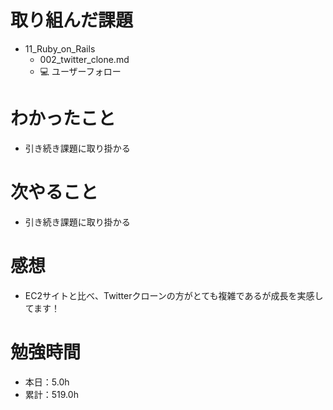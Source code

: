 # 取り組んだ課題
* 11_Ruby_on_Rails
  * 002_twitter_clone.md
  * 💻 ユーザーフォロー

# わかったこと
* 引き続き課題に取り掛かる

# 次やること
* 引き続き課題に取り掛かる

# 感想
* EC2サイトと比べ、Twitterクローンの方がとても複雑であるが成長を実感してます！

# 勉強時間
* 本日：5.0h
* 累計：519.0h